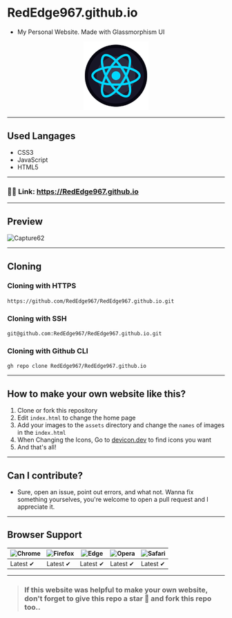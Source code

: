 # RedEdge967.github.io
- My Personal Website. Made with Glassmorphism UI
<p align="center">
  <img src="/assets/favicon.png" height="30%" width="30%">
</p>

---
## Used Langages
- CSS3
- JavaScript
- HTML5
---
### 🔗🔗 Link: https://RedEdge967.github.io
---
## Preview
![Capture62](https://user-images.githubusercontent.com/91379432/147874311-a8ac4666-66fb-4571-8c1b-fecf4e2fc7cc.PNG)

---
## Cloning
### Cloning with HTTPS
```
https://github.com/RedEdge967/RedEdge967.github.io.git
```
### Cloning with SSH
```
git@github.com:RedEdge967/RedEdge967.github.io.git
```
### Cloning with Github CLI
```
gh repo clone RedEdge967/RedEdge967.github.io
```
---
## How to make your own website like this?
1. Clone or fork this repository
2. Edit `index.html` to change the home page
3. Add your images to the `assets` directory and change the `names` of images in the `index.html`
4. When Changing the Icons, Go to [devicon.dev](https://devicon.dev) to find icons you want
5. And that's all!
---
## Can I contribute?
- Sure, open an issue, point out errors, and what not. Wanna fix something yourselves, you're welcome to open a pull request and I appreciate it.
---
## Browser Support
![Chrome](https://raw.githubusercontent.com/alrra/browser-logos/master/src/chrome/chrome_48x48.png) | ![Firefox](https://raw.githubusercontent.com/alrra/browser-logos/master/src/firefox/firefox_48x48.png) | ![Edge](https://raw.githubusercontent.com/alrra/browser-logos/master/src/edge/edge_48x48.png) | ![Opera](https://raw.githubusercontent.com/alrra/browser-logos/master/src/opera/opera_48x48.png) | ![Safari](https://raw.githubusercontent.com/alrra/browser-logos/master/src/safari/safari_48x48.png)
--- | --- | --- | --- | --- |
Latest ✔ | Latest ✔ | Latest ✔ | Latest ✔ | Latest ✔ |
---
> ### If this website was helpful to make your own website, don't forget to give this repo a star 🌟 and fork this repo too..
